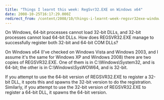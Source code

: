 ```yaml
---
title: "Things I learnt this week: RegSvr32.EXE on Windows x64"
date: 2008-10-25T16:17:29.000Z
redirect_from: /content/2008/10/things-i-learnt-week-regsvr32exe-windows-x64
---
```

On Windows, 64-bit processes cannot load 32-bit DLLs, and 32-bit processes cannot load 64-bit DLLs. How does REGSVR32.EXE manage to successfully register both 32-bit and 64-bit COM DLLs?

On Windows x64 (I've checked on Windows Vista and Windows 2003, and I assume it's the same for Windows XP and Windows 2008) there are two copies of REGSVR32.EXE. One of them is in C:\Windows\System32, and is 64-bit; the other is in C:\Windows\SysWOW64, and is 32-bit.

If you attempt to use the 64-bit version of REGSVR32.EXE to register a 32-bit DLL, it spots this and spawns the 32-bit version to do the registration. Similarly, if you attempt to use the 32-bit version of REGSVR32.EXE to register a 64-bit DLL, it spawns the 64-bit version.

